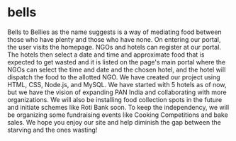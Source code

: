 # bells
Bells to Bellies as the name suggests is a way of mediating food between those who have plenty and those who have none. 
On entering our portal, the user visits the homepage. NGOs and hotels can register at our portal.
The hotels then select a date and time and approximate food that is expected to get wasted and it is listed on the page's main portal where the NGOs can select the time and date and the chosen hotel, and the hotel will dispatch the food to the allotted NGO.
We have created our project using HTML, CSS, Node.js, and MySQL. We have started with 5 hotels as of now, but we have the vision of expanding PAN India and collaborating with more organizations.
We will also be installing food collection spots in the future and initiate schemes like Roti Bank soon. To keep the independency, we will be organizing some fundraising events like Cooking Competitions and bake sales. 
We hope you enjoy our site and help diminish the gap between the starving and the ones wasting!
